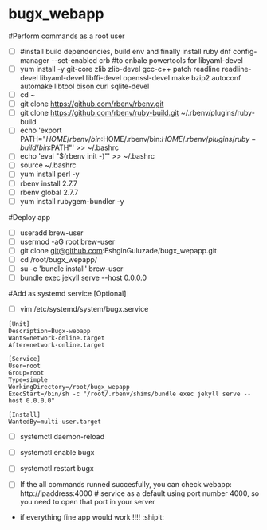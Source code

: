 # bugx_webapp

#Perform commands as a root user

- [ ] #install build dependencies, build env and finally install ruby 
dnf config-manager --set-enabled crb	#to enbale powertools for libyaml-devel
- [ ] yum install -y git-core zlib zlib-devel gcc-c++ patch readline readline-devel libyaml-devel libffi-devel openssl-devel make bzip2 autoconf automake libtool bison curl sqlite-devel
- [ ] cd ~
- [ ] git clone https://github.com/rbenv/rbenv.git
- [ ] git clone https://github.com/rbenv/ruby-build.git ~/.rbenv/plugins/ruby-build
- [ ] echo 'export PATH="$HOME/rbenv/bin:$HOME/.rbenv/bin:$HOME/.rbenv/plugins/ruby-build/bin:$PATH"' >> ~/.bashrc
- [ ] echo 'eval "$(rbenv init -)"' >> ~/.bashrc
- [ ] source ~/.bashrc
- [ ] yum install perl -y
- [ ] rbenv install 2.7.7
- [ ] rbenv global 2.7.7
- [ ] yum install rubygem-bundler -y

#Deploy app

- [ ] useradd brew-user
- [ ] usermod -aG root brew-user
- [ ] git clone git@github.com:EshginGuluzade/bugx_wepapp.git
- [ ] cd /root/bugx_wepapp/
- [ ] su -c 'bundle install' brew-user
- [ ] bundle exec jekyll serve --host 0.0.0.0

#Add as systemd service [Optional]

- [ ] vim /etc/systemd/system/bugx.service
```
[Unit]
Description=Bugx-webapp
Wants=network-online.target
After=network-online.target

[Service]
User=root
Group=root
Type=simple
WorkingDirectory=/root/bugx_wepapp
ExecStart=/bin/sh -c "/root/.rbenv/shims/bundle exec jekyll serve --host 0.0.0.0"

[Install]
WantedBy=multi-user.target
```

- [ ] systemctl daemon-reload
- [ ] systemctl enable bugx
- [ ] systemctl restart bugx

- [ ] If the all commands runned succesfully, you can check webapp:
http://ipaddress:4000 # service as a default using port number 4000, so you need to open that port in your server
- if everything fine app would work !!!! :shipit: